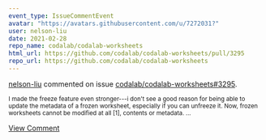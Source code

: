 ```yaml
---
event_type: IssueCommentEvent
avatar: "https://avatars.githubusercontent.com/u/7272031?"
user: nelson-liu
date: 2021-02-28
repo_name: codalab/codalab-worksheets
html_url: https://github.com/codalab/codalab-worksheets/pull/3295
repo_url: https://github.com/codalab/codalab-worksheets
---
```


<a href='https://github.com/nelson-liu' target='_blank'>nelson-liu</a> commented on issue <a href='https://github.com/codalab/codalab-worksheets/pull/3295' target='_blank'>codalab/codalab-worksheets#3295</a>.

<small>I made the freeze feature even stronger---i don't see a good reason for being able to update the metadata of a frozen worksheet, especially if you can unfreeze it. Now, frozen worksheets cannot be modified at all [1], contents or metadata....</small>

<a href='https://github.com/codalab/codalab-worksheets/pull/3295' target='_blank'>View Comment</a>